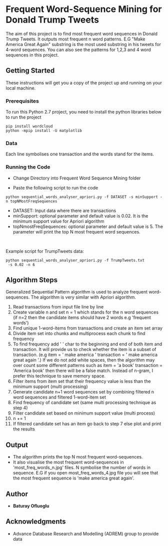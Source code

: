 # Frequent Word-Sequence Mining for Donald Trump Tweets

The aim of this project is to find most frequent word sequences in Donald
Trump Tweets. It outputs most frequent n word patterns. E.G "Make America Great Again" substring is the most used
substring in his tweets for 4-word sequences. You can also see the patterns for 1,2,3 and 4 word sequences in this project.


## Getting Started

These instructions will get you a copy of the project up and running on your local machine.

### Prerequisites

To run this Python 2.7 project, you need to install the python libraries below to run the project

```
pip install wordcloud
python -mpip install -U matplotlib
```

### Data
Each line symbolises one transaction and the words stand for the items.

### Running the Code

* Change Directory into Frequent Word Sequence Mining folder

* Paste the following script to run the code
```
python sequential_words_analyser_apriori.py -f DATASET -s minSupport -n topNMostFreqSequences
```
* DATASET: Input data where there are transactions
* minSupport: optional parameter and default value is
 0.02. It is the minimum support value for Apriori algorithm <br />
* topNmostFreqSequences: optional parameter and default value is 5. The parameter will
print the top N most frequent word sequences.
<br />

Example script for TrumpTweets data:
```
python sequential_words_analyser_apriori.py -f TrumpTweets.txt
 -s 0.02 -n 6
```
## Algorithm Steps
Generalized Sequential Pattern algorithm is used to analyze
frequent word-sequences. The algorithm is very
similar with Apriori algorithm.

1. Read transactions from input file line by line
2. Create variable n and set n = 1 which stands for the n word sequences
 (if n=2 then the candidate items should have 2 words e.g
'frequent words')
3. Find unique 1-word-items from transactions and create an item set array
4. Divide item set into chunks and multiprocess each chunk to find frequency
5. To find frequency add ' ' char to the beginning and end of both item and transaction. It will provide
us to check whether the item is a subset of transaction. (e.g item = ' make america '
transaction = ' make america great again '.) If we do not add white spaces, then the algorithm may over count
some different patterns such as item = 'a book' transaction = 'America book' then there will be a false match.
Instead of n-gram, I prefer this technique to save memory space.
6. Filter items from item set that their frequency value is less than the minimum support (multi processing)
7. Generate candidate n+1 word sequences set by combining filtered n word sequences and filtered 1-word-item set
8. Find frequency of candidate set (same multi processing technique as step 4)
9. Filter candidate set based on minimum support value (multi process)
10. n += 1
11. If filtered candidate set has an item go back to step 7 else plot and print the results

## Output

* The algorithm prints the top N most frequent word-sequences.
* It also visualise the most frequent word-sequences in 'most_freq_words_n.jpg' files.
N symbolise the number of words in sequence. E.G if you open most_freq_words_4.jpg file
you will see that the most frequent sequence is 'make america great again'.


## Author

* **Baturay Ofluoglu**

## Acknowledgments

* Advance Database Research and Modelling (ADREM) group to provide data
